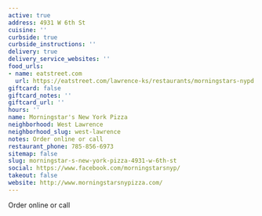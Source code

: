 ```yaml
---
active: true
address: 4931 W 6th St
cuisine: ''
curbside: true
curbside_instructions: ''
delivery: true
delivery_service_websites: ''
food_urls:
- name: eatstreet.com
  url: https://eatstreet.com/lawrence-ks/restaurants/morningstars-nypd
giftcard: false
giftcard_notes: ''
giftcard_url: ''
hours: ''
name: Morningstar's New York Pizza
neighborhood: West Lawrence
neighborhood_slug: west-lawrence
notes: Order online or call
restaurant_phone: 785-856-6973
sitemap: false
slug: morningstar-s-new-york-pizza-4931-w-6th-st
social: https://www.facebook.com/morningstarsnyp/
takeout: false
website: http://www.morningstarsnypizza.com/
---
```


Order online or call